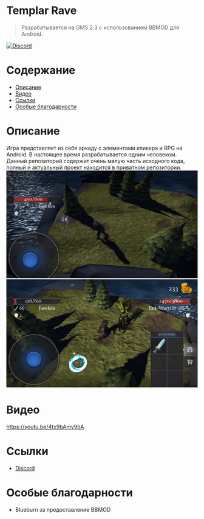 # Templar Rave
> Разрабатывается на GMS 2.3 с использованием BBMOD для Android.

[![Discord](https://img.shields.io/discord/865908870299910154?color=brightgreen&label=Discord)](https://discord.gg/uYHrRyDd)

# Содержание
* [Описание](#описание)
* [Видео](#видео)
* [Ссылки](#ссылки)
* [Особые благодарности](#особые-благоларности)

# Описание

Игра представляет из себя аркаду с элементами кликера и RPG на Android. В настоящее время разрабатывается одним человеком. Данный репозиторий содержит очень малую часть исходного кода, полный и актуальный проект находится в приватном репозитории.
![screen000](screens/screen000.png)
![screen001](screens/screen001.png)
# Видео

https://youtu.be/4tx9bAmy9bA

# Ссылки
* [Discord](https://discord.gg/uYHrRyDd)

# Особые благодарности
* Blueburn за предоставление BBMOD
